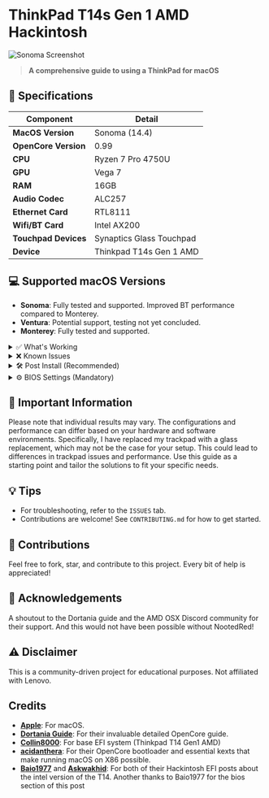 # ThinkPad T14s Gen 1 AMD Hackintosh

![Sonoma Screenshot](https://raw.githubusercontent.com/jypark1257/Thinkpad-T14s-Gen1-AMD-Hackintosh/screenshots/t14s-amd-sonoma.png)

> **A comprehensive guide to using a ThinkPad for macOS**

## 📝 Specifications

| Component             | Detail                  |
|-----------------------|-------------------------|
| **MacOS Version**     | Sonoma (14.4)           |
| **OpenCore Version**  | 0.99                    |
| **CPU**               | Ryzen 7 Pro 4750U       |
| **GPU**               | Vega 7                  |
| **RAM**               | 16GB                    |
| **Audio Codec**       | ALC257                  |
| **Ethernet Card**     | RTL8111                 |
| **Wifi/BT Card**      | Intel AX200             |
| **Touchpad Devices**  | Synaptics Glass Touchpad|
| **Device**            | Thinkpad T14s Gen 1 AMD |

## 💻 Supported macOS Versions

- **Sonoma**: Fully tested and supported. Improved BT performance compared to Monterey.
- **Ventura**: Potential support, testing not yet concluded.
- **Monterey**: Fully tested and supported.

<details>
<summary>✅ What's Working</summary>

- **Wifi/BT**
- **Trackpad**: Intermittent glass replacement issues.
- **Fan Control**: Full YogaSMC EC Access.
- **Battery Status**
- **IGPU**
- **Backlight**
- **Brightness**
- *...and more!*

</details>

<details>
<summary>❌ Known Issues</summary>

- **Airdrop**: Not functioning due to Intel cards not being native, works only on Broadcom cards.
- **Screen Mirroring**: Not available unless using a paid service such as airserver.

</details>

<details>
<summary>🛠️ Post Install (Recommended)</summary>

After installing macOS, it's recommended to adjust certain settings for optimal performance:

- **iGPU Memory**: Increase the iGPU memory allocation in your BIOS settings to at least 1GB. For better performance with demanding applications, consider setting it to 2GB.
- **YogaSMC app**: Get more control over your system, Fan Control, Backlight, 

</details>

<details>
<summary>⚙️ BIOS Settings (Mandatory)</summary>

To ensure your Hackintosh functions correctly, configure the following mandatory BIOS settings:

**Config Tab:**
- Display
  - Boot Display Device -> Thinkpad LCD

**Security Tab:**
- Memory Protection -> Execution Prevention -> On
- Secure Boot -> Off

These settings are crucial for the proper operation of your Hackintosh system.

</details>



## 🔑 Important Information

Please note that individual results may vary. The configurations and performance can differ based on your hardware and software environments. Specifically, I have replaced my trackpad with a glass replacement, which may not be the case for your setup. This could lead to differences in trackpad issues and performance. Use this guide as a starting point and tailor the solutions to fit your specific needs.

## 💡 Tips

- For troubleshooting, refer to the `ISSUES` tab.
- Contributions are welcome! See `CONTRIBUTING.md` for how to get started.

## 🤝 Contributions

Feel free to fork, star, and contribute to this project. Every bit of help is appreciated!

## 🙏 Acknowledgements

A shoutout to the Dortania guide and the AMD OSX Discord community for their support. And this would not have been possible without NootedRed!

## ⚠️ Disclaimer

This is a community-driven project for educational purposes. Not affiliated with Lenovo.

## Credits

- **[Apple](https://github.com/apple)**: For macOS.
- **[Dortania Guide](https://dortania.github.io/getting-started/)**: For their invaluable detailed OpenCore guide.
- **[Collin8000](https://github.com/Collin8000/Thinkpad-T14-Gen-1-Amd-Hackintosh)**: For base EFI system (Thinkpad T14 Gen1 AMD)
- **[acidanthera](https://github.com/acidanthera)**: For their OpenCore bootloader and essential kexts that make running macOS on X86 possible.
- **[Baio1977](https://github.com/Baio1977)** and **[Askwakhid](https://github.com/askwakhid)**: For both of their Hackintosh EFI posts about the intel version of the T14. Another thanks to Baio1977 for the bios section of this post
